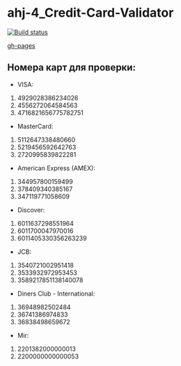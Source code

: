 # ahj-4_Credit-Card-Validator

[![Build status](https://ci.appveyor.com/api/projects/status/l2uo2vqi8iipyk7l?svg=true)](https://ci.appveyor.com/project/SergeStepanov/ahj-4-credit-card-validator)

[gh-pages]()

## Номера карт для проверки:

* VISA:
1. 4929028386234026
1. 4556272064584563
1. 4716821656775782751

* MasterCard:
1. 5112647338480660
1. 5219456592642763
1. 2720995839822281

* American Express (AMEX):
1. 344957800159499
1. 378409340385167
1. 347119771058609

* Discover:
1. 6011637298551964
1. 6011700047970016
1. 6011405330356263239

* JCB:
1. 3540721002951418
1. 3533932972953453
1. 3589217851138140078

* Diners Club - International:
1. 36948982502484
1. 36741386974833
1. 36838498659672

* Mir:
1. 2201382000000013
1. 2200000000000053
